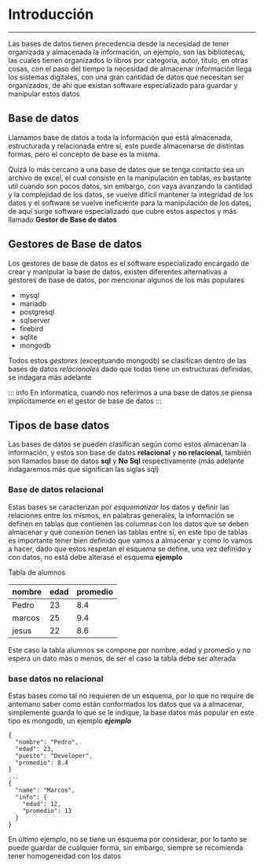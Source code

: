 # Introducción

---

Las bases de datos tienen precedencia desde la necesidad de tener organizada y almacenada la información, un ejemplo, 
son las bibliotecas, las cuales tienen organizados lo libros por categoría, autor, título, en otras cosas, con el paso 
del tiempo la necesidad de almacenar información llega los sistemas digitales, con una gran cantidad de datos que
necesitan ser organizados, de ahi que existan software especializado para guardar y manipular estos datos

## Base de datos

Llamamos base de datos a toda la información que está almacenada, estructurada y relacionada entre sí, este puede 
almacenarse de distintas formas, pero el concepto de base es la misma.

Quizá lo más cercano a una base de datos que se tenga contacto sea un archivo de excel, el cual consiste en la
manipulación en tablas, es bastante utíl cuando son pocos datos, sin embargo, con vaya avanzando la cantidad y la 
complejidad de los datos, se vuelve difícil mantener la integridad de los datos y el software se vuelve ineficiente para
la manipulación de los datos, de aquí surge software especializado que cubre estos aspectos y más llamado **Gestor de 
Base de datos**

## Gestores de Base de datos
Los gestores de base de datos es el software especializado encargado de crear y manipular la base de datos, existen 
diferentes alternativas a gestores de base de datos, por mencionar algunos de los más populares

- mysql
- mariadb
- postgresql
- sqlserver 
- firebird
- sqlite
- mongodb

Todos estos _gestores_ (exceptuando mongodb) se clasifican dentro de las bases de datos _relacionales_ dado que todas tiene un estructuras 
definidas, se indagara más adelante

::: info
En informatíca, cuando nos referimos a una base de datos se piensa implícitamente en el gestor de base de datos
:::

## Tipos de base datos

Las bases de datos se pueden clasifican según como estos almacenan la información, y estos son base de datos 
**relacional** y **no relacional**, también son llamados base de datos **sql** y **No Sql** respectivamente
(más adelante indagaremos más que significan las siglas sql)

### Base de datos relacional

Estas bases se caracterizan por _esquematizar_ los datos y definir las relaciones entre los mismos, en palabras generales,
la información se definen en tablas que contienen las columnas con los datos que se deben almacenar y qué conexión tienen
las tablas entre sí, en este tipo de tablas es importante tener bien definido que vamos a almacenar y como lo vamos a hacer,
dado que estos respetan el esquema se define, una vez definido y con datos, no está debe alterasé el esquema **ejemplo**


Tabla de alumnos

| nombre | edad | promedio |
|--------|------|----------|
| Pedro  | 23   | 8.4      |
| marcos | 25   | 9.4      |
| jesus  | 22   | 8.6      |

Este caso la tabla alumnos se compone por nombre, edad y promedio y no espera un dato más o menos, de ser el caso la 
tabla debe ser alterada

### base datos no relacional
Estas bases como tal no requieren de un esquema, por lo que no require de antemano saber como están conformados los datos
que va a almacenar, simplemente guarda lo que se le indique, la base datos más popular en este tipo es mongodb, un ejemplo
***ejemplo***

~~~bson
{
  "nombre": "Pedro",
  "edad": 23,
  "puesto": "Developer",
  "promedio": 8.4
}
...
{
  "name": "Marcos",
  "info": {
    "edad": 12,
    "promedio": 13
  }
}
~~~

En último ejemplo, no se tiene un esquema por considerar, por lo tanto se puede guardar de cualquier forma, sin embargo,
siempre se recomienda tener homogeneidad con los datos

